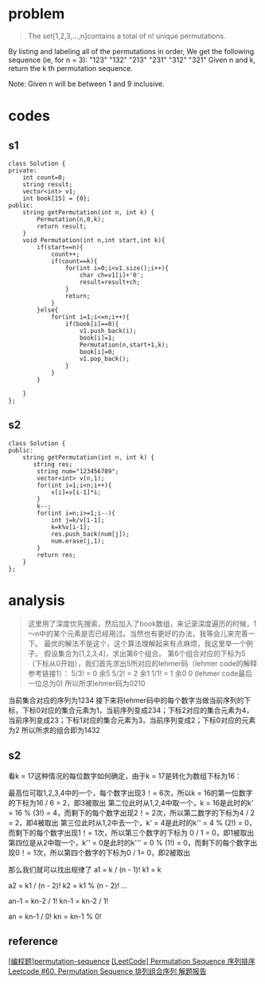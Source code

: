 # problem
>The set[1,2,3,…,n]contains a total of n! unique permutations.

By listing and labeling all of the permutations in order,
We get the following sequence (ie, for n = 3):
"123"
"132"
"213"
"231"
"312"
"321"
Given n and k, return the k th permutation sequence.

Note: Given n will be between 1 and 9 inclusive.

# codes

## s1
```
class Solution {
private:
    int count=0;
    string result;
    vector<int> v1;
    int book[15] = {0};
public:
    string getPermutation(int n, int k) {
        Permutation(n,0,k);
        return result;
    }
    void Permutation(int n,int start,int k){
        if(start==n){
            count++;
            if(count==k){
                for(int i=0;i<v1.size();i++){
                    char ch=v1[i]+'0';
                    result=result+ch;
                }
                return;
            }
        }else{
            for(int i=1;i<=n;i++){
                if(book[i]==0){
                    v1.push_back(i);
                    book[i]=1;
                    Permutation(n,start+1,k);
                    book[i]=0;
                    v1.pop_back();                
                }
            }            
        }

    }
};

```
## s2
```
class Solution {
public:
    string getPermutation(int n, int k) {
       string res;
        string num="123456789";
        vector<int> v(n,1);
        for(int i=1;i<n;i++){
            v[i]=v[i-1]*i;
        }
        k--;
        for(int i=n;i>=1;i--){
            int j=k/v[i-1];
            k=k%v[i-1];
            res.push_back(num[j]);
            num.erase(j,1);
        }
        return res;
    }
};
```
# analysis
>这里用了深度优先搜索，然后加入了book数组，来记录深度遍历的时候，1～n中的某个元素是否已经用过。当然也有更好的办法，我等会儿来完善一下。
>最优的解法不是这个，这个算法理解起来有点麻烦，我这里举一个例子。
假设集合为[1,2,3,4]，求出第6个组合。 
第6个组合对应的下标为5（下标从0开始），我们首先求出5所对应的lehmer码（lehmer code的解释参考链接1）： 
5/3! = 0 余5 
5/2! = 2 余1 
1/1! = 1 余0 
0 (lehmer code最后一位总为0) 
所以所求lehmer码为0210

当前集合对应的序列为1234 
接下来将lehmer码中的每个数字当做当前序列的下标，下标0对应的集合元素为1，当前序列变成234；下标2对应的集合元素为4，当前序列变成23；下标1对应的集合元素为3，当前序列变成2；下标0对应的元素为2 
所以所求的组合即为1432

## s2
看k = 17这种情况的每位数字如何确定，由于k = 17是转化为数组下标为16：

最高位可取1,2,3,4中的一个，每个数字出现3！= 6次，所以k = 16的第一位数字的下标为16 / 6 = 2，即3被取出
第二位此时从1,2,4中取一个，k = 16是此时的k' = 16 % (3!) = 4，而剩下的每个数字出现2！= 2次，所以第二数字的下标为4 / 2 = 2，即4被取出
第三位此时从1,2中去一个，k' = 4是此时的k'' = 4 % (2!) = 0，而剩下的每个数字出现1！= 1次，所以第三个数字的下标为 0 / 1 = 0，即1被取出
第四位是从2中取一个，k'' = 0是此时的k''' = 0 % (1!) = 0，而剩下的每个数字出现0！= 1次，所以第四个数字的下标为0 / 1= 0，即2被取出

那么我们就可以找出规律了
a1 = k / (n - 1)!
k1 = k

a2 = k1 / (n - 2)!
k2 = k1 % (n - 2)!
...

an-1 = kn-2 / 1!
kn-1 = kn-2 / 1!

an = kn-1 / 0!
kn = kn-1 % 0!

## reference
[[编程题]permutation-sequence][1]
[[LeetCode] Permutation Sequence 序列排序][2]
[Leetcode #60. Permutation Sequence 排列组合序列 解题报告][1]

[1]: https://www.nowcoder.com/questionTerminal/186c35e87f7b45beaa556dbbf670759e
[2]: https://www.cnblogs.com/grandyang/p/4358678.html
[3]: https://blog.csdn.net/MebiuW/article/details/51288495